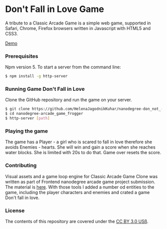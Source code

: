 # Don't Fall in Love Game

A tribute to a Classic Arcade Game is a simple web game, supported in Safari, Chrome, Firefox browsers written in Javascript with HTML5 and CSS3.

[Demo](https://HelenaJagodnikKuhar.github.io/nanodegree-don_not_fall_in_love_game)


### Prerequisites

Npm version 5.
To start a server from the command line:

```sh
$ npm install -g http-server
```

### Running Game Don't Fall in Love

Clone the GitHub repository and run the game on your server.

```sh
$ git clone https://github.com/HelenaJagodnikKuhar/nanodegree-don_not_-fall_in_love_game
$ cd nanodegree-arcade_game_frogger
$ http-server [path]
```

### Playing the game

The game has a Player - a girl who is scared to fall in love therefore she avoids Enemies - hearts.
She will win and gain a score when she reaches water blocks. She is limited with 20s to do that. Game over resets the score. 

### Contributing

Visual assets and a game loop engine for Classic Arcade Game Clone was written as part of Frontend nanodegree arcade game project submission. The material is [here](https://github.com/udacity/frontend-nanodegree-arcade-game).
With those tools I added a number od entities to the game, including the player characters and enemies and crated a game Don't fall in love.


### License

The contents of this repository are covered under the [CC BY 3.0 USß](https://creativecommons.org/licenses/by/3.0/us/).




